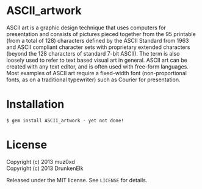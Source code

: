 ASCII_artwork
======
ASCII art is a graphic design technique that uses computers for 
presentation and consists of pictures pieced together from the 95 
printable (from a total of 128) characters defined by the ASCII 
Standard from 1963 and ASCII compliant character sets with proprietary 
extended characters (beyond the 128 characters of standard 7-bit ASCII).
The term is also loosely used to refer to text based visual art in 
general. ASCII art can be created with any text editor, and is often 
used with free-form languages. Most examples of ASCII art require a 
fixed-width font (non-proportional fonts, as on a traditional 
typewriter) such as Courier for presentation.

# Installation

    $ gem install ASCII_artwork - yet not done!

# License

Copyright (c) 2013 muz0xd  
Copyright (c) 2013 DrunkenElk

Released under the MIT license. See `LICENSE` for details.
